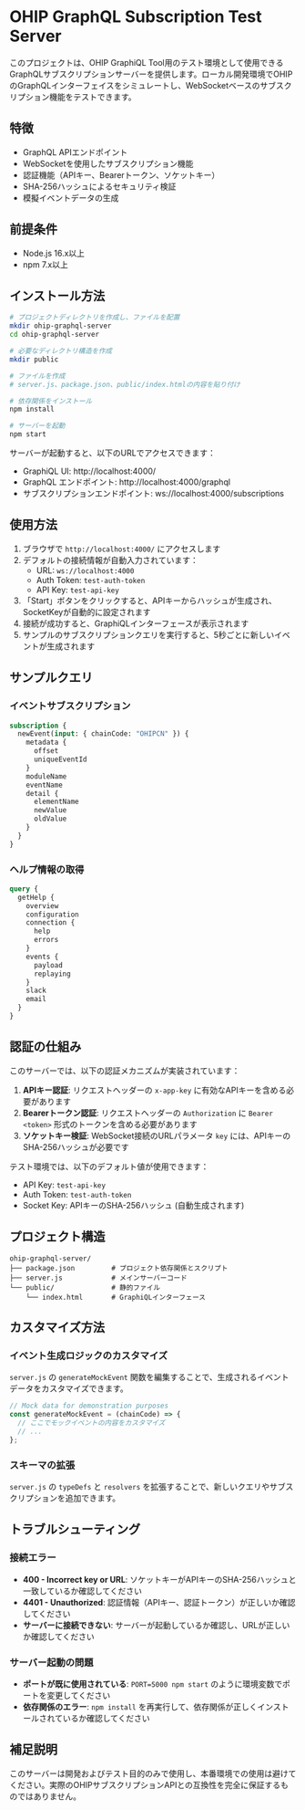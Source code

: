 # OHIP GraphQL Subscription Test Server

このプロジェクトは、OHIP GraphiQL Tool用のテスト環境として使用できるGraphQLサブスクリプションサーバーを提供します。ローカル開発環境でOHIPのGraphQLインターフェイスをシミュレートし、WebSocketベースのサブスクリプション機能をテストできます。

## 特徴

- GraphQL APIエンドポイント
- WebSocketを使用したサブスクリプション機能
- 認証機能（APIキー、Bearerトークン、ソケットキー）
- SHA-256ハッシュによるセキュリティ検証
- 模擬イベントデータの生成

## 前提条件

- Node.js 16.x以上
- npm 7.x以上

## インストール方法

```bash
# プロジェクトディレクトリを作成し、ファイルを配置
mkdir ohip-graphql-server
cd ohip-graphql-server

# 必要なディレクトリ構造を作成
mkdir public

# ファイルを作成
# server.js、package.json、public/index.htmlの内容を貼り付け

# 依存関係をインストール
npm install

# サーバーを起動
npm start
```

サーバーが起動すると、以下のURLでアクセスできます：
- GraphiQL UI: http://localhost:4000/
- GraphQL エンドポイント: http://localhost:4000/graphql
- サブスクリプションエンドポイント: ws://localhost:4000/subscriptions

## 使用方法

1. ブラウザで `http://localhost:4000/` にアクセスします
2. デフォルトの接続情報が自動入力されています：
   - URL: `ws://localhost:4000`
   - Auth Token: `test-auth-token`
   - API Key: `test-api-key`
3. 「Start」ボタンをクリックすると、APIキーからハッシュが生成され、SocketKeyが自動的に設定されます
4. 接続が成功すると、GraphiQLインターフェースが表示されます
5. サンプルのサブスクリプションクエリを実行すると、5秒ごとに新しいイベントが生成されます

## サンプルクエリ

### イベントサブスクリプション
```graphql
subscription {
  newEvent(input: { chainCode: "OHIPCN" }) {
    metadata {
      offset
      uniqueEventId
    }
    moduleName
    eventName
    detail {
      elementName
      newValue
      oldValue
    }
  }
}
```

### ヘルプ情報の取得
```graphql
query {
  getHelp {
    overview
    configuration
    connection {
      help
      errors
    }
    events {
      payload
      replaying
    }
    slack
    email
  }
}
```

## 認証の仕組み

このサーバーでは、以下の認証メカニズムが実装されています：

1. **APIキー認証**: リクエストヘッダーの `x-app-key` に有効なAPIキーを含める必要があります
2. **Bearerトークン認証**: リクエストヘッダーの `Authorization` に `Bearer <token>` 形式のトークンを含める必要があります
3. **ソケットキー検証**: WebSocket接続のURLパラメータ `key` には、APIキーのSHA-256ハッシュが必要です

テスト環境では、以下のデフォルト値が使用できます：
- API Key: `test-api-key`
- Auth Token: `test-auth-token`
- Socket Key: APIキーのSHA-256ハッシュ (自動生成されます)

## プロジェクト構造

```
ohip-graphql-server/
├── package.json         # プロジェクト依存関係とスクリプト
├── server.js            # メインサーバーコード
└── public/              # 静的ファイル
    └── index.html       # GraphiQLインターフェース
```

## カスタマイズ方法

### イベント生成ロジックのカスタマイズ

`server.js` の `generateMockEvent` 関数を編集することで、生成されるイベントデータをカスタマイズできます。

```javascript
// Mock data for demonstration purposes
const generateMockEvent = (chainCode) => {
  // ここでモックイベントの内容をカスタマイズ
  // ...
};
```

### スキーマの拡張

`server.js` の `typeDefs` と `resolvers` を拡張することで、新しいクエリやサブスクリプションを追加できます。

## トラブルシューティング

### 接続エラー

- **400 - Incorrect key or URL**: ソケットキーがAPIキーのSHA-256ハッシュと一致しているか確認してください
- **4401 - Unauthorized**: 認証情報（APIキー、認証トークン）が正しいか確認してください
- **サーバーに接続できない**: サーバーが起動しているか確認し、URLが正しいか確認してください

### サーバー起動の問題

- **ポートが既に使用されている**: `PORT=5000 npm start` のように環境変数でポートを変更してください
- **依存関係のエラー**: `npm install` を再実行して、依存関係が正しくインストールされているか確認してください

## 補足説明

このサーバーは開発およびテスト目的のみで使用し、本番環境での使用は避けてください。実際のOHIPサブスクリプションAPIとの互換性を完全に保証するものではありません。